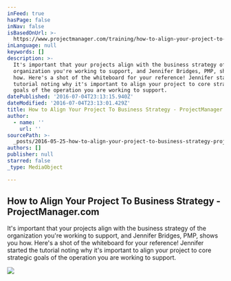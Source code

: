 ```yaml
---
inFeed: true
hasPage: false
inNav: false
isBasedOnUrl: >-
  https://www.projectmanager.com/training/how-to-align-your-project-to-business-strategy?utm_medium=referral&utm_source=linkedin.com&utm_campaign=newsletter
inLanguage: null
keywords: []
description: >-
  It's important that your projects align with the business strategy of the
  organization you're working to support, and Jennifer Bridges, PMP, shows you
  how. Here's a shot of the whiteboard for your reference! Jennifer started the
  tutorial noting why it's important to align your project to core strategic
  goals of the operation you are working to support.
datePublished: '2016-07-04T23:13:15.940Z'
dateModified: '2016-07-04T23:13:01.429Z'
title: How to Align Your Project To Business Strategy - ProjectManager.com
author:
  - name: ''
    url: ''
sourcePath: >-
  _posts/2016-05-25-how-to-align-your-project-to-business-strategy-projectmana.md
authors: []
publisher: null
starred: false
_type: MediaObject

---
```

<article style=""><h1>How to Align Your Project To Business Strategy - ProjectManager.com</h1><p>It's important that your projects align with the business strategy of the organization you're working to support, and Jennifer Bridges, PMP, shows you how. Here's a shot of the whiteboard for your reference! Jennifer started the tutorial noting why it's important to align your project to core strategic goals of the operation you are working to support.</p><img src="https://imgflo.herokuapp.com/graph/vahj1ThiexotieMo/820d91db1be65ee26f0f4833803b5554/croprotate.jpg?cropheight=1064&amp;cropwidth=1890&amp;degrees=0&amp;input=https%3A%2F%2Fs3-us-west-2.amazonaws.com%2Fthe-grid-img%2Fp%2F37b9b388d7df704b816110323da96a6d553d18ab.jpg&amp;x=0&amp;y=0" /></article>